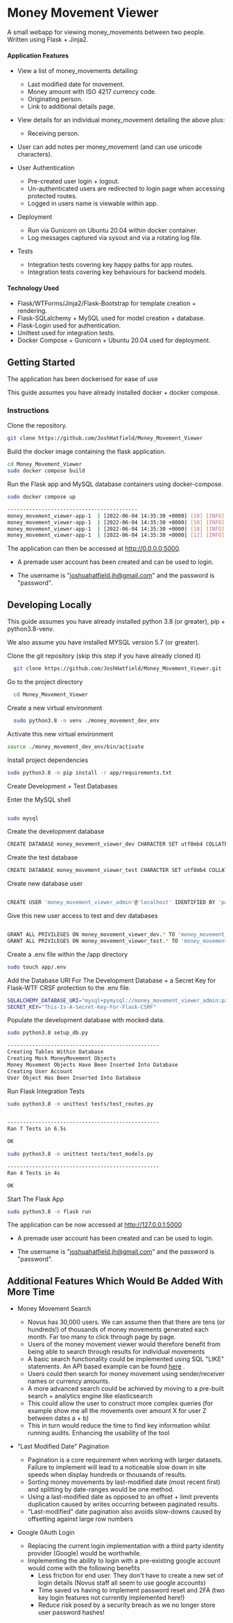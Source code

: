 # Money Movement Viewer

A small webapp for viewing money_movements between two people. Written using Flask + Jinja2.

#### Application Features

* View a list of money_movements detailing:
    * Last modified date for movement.
    * Money amount with ISO 4217 currency code.
    * Originating person.
    * Link to additional details page.

* View details for an individual money_movement detailing the above plus:
    * Receiving person.

* User can add notes per money_movement (and can use unicode characters).

* User Authentication
    * Pre-created user login + logout.
    * Un-authenticated users are redirected to login page when accessing protected routes.
    * Logged in users name is viewable within app.

* Deployment
    * Run via Gunicorn on Ubuntu 20.04 within docker container.
    * Log messages captured via sysout and via a rotating log file.

* Tests
    * Integration tests covering key happy paths for app routes.
    * Integration tests covering key behaviours for backend models.

#### Technology Used

* Flask/WTForms/Jinja2/Flask-Bootstrap for template creation + rendering.
* Flask-SQLalchemy + MySQL used for model creation + database.
* Flask-Login used for authentication.
* Unittest used for integration tests.
* Docker Compose + Gunicorn + Ubuntu 20.04 used for deployment.

## Getting Started

The application has been dockerised for ease of use

This guide assumes you have already installed docker + docker compose.

### Instructions

Clone the repository.

```bash
git clone https://github.com/JoshHatfield/Money_Movement_Viewer
```

Build the docker image containing the flask application.

```bash
cd Money_Movement_Viewer
sudo docker compose build
```

Run the Flask app and MySQL database containers using docker-compose.

```bash
sudo docker compose up

------------------------------------------
money_movement_viewer-app-1  | [2022-06-04 14:35:30 +0000] [10] [INFO] Starting gunicorn 20.1.0
money_movement_viewer-app-1  | [2022-06-04 14:35:30 +0000] [10] [INFO] Listening at: http://0.0.0.0:5000 (10)
money_movement_viewer-app-1  | [2022-06-04 14:35:30 +0000] [10] [INFO] Using worker: sync
money_movement_viewer-app-1  | [2022-06-04 14:35:30 +0000] [12] [INFO] Booting worker with pid: 12


```

The application can then be accessed at http://0.0.0.0:5000.

* A premade user account has been created and can be used to login.

* The username is "joshuahatfield.jh@gmail.com" and the password is "password".

## Developing Locally

This guide assumes you have already installed python 3.8 (or greater), pip + python3.8-venv.

We also assume you have installed MYSQL version 5.7 (or greater).

Clone the git repository (skip this step if you have already cloned it)

```bash
  git clone https://github.com/JoshHatfield/Money_Movement_Viewer.git
```

Go to the project directory

```bash
  cd Money_Movement_Viewer
```

Create a new virtual environment

```bash
  sudo python3.8 -m venv ./money_movement_dev_env
```

Activate this new virtual environment

```bash
source ./money_movement_dev_env/bin/activate
```

Install project dependencies

```bash
sudo python3.8 -m pip install -r app/requirements.txt
```

Create Development + Test Databases

Enter the MySQL shell

```bash

sudo mysql


```

Create the development database

```bash
CREATE DATABASE money_movement_viewer_dev CHARACTER SET utf8mb4 COLLATE utf8mb4_unicode_ci;
```

Create the test database

```bash
CREATE DATABASE money_movement_viewer_test CHARACTER SET utf8mb4 COLLATE utf8mb4_unicode_ci;
```

Create new database user

```bash

CREATE USER 'money_movement_viewer_admin'@'localhost' IDENTIFIED BY 'password';
```

Give this new user access to test and dev databases

```bash

GRANT ALL PRIVILEGES ON money_movement_viewer_dev.* TO 'money_movement_viewer_admin'@'localhost';
GRANT ALL PRIVILEGES ON money_movement_viewer_test.* TO 'money_movement_viewer_admin'@'localhost';
```

Create a .env file within the /app directory

```bash
sudo touch app/.env
```

Add the Database URI For The Development Database + a Secret Key for Flask-WTF CRSF protection to the .env file.

```bash
SQLALCHEMY_DATABASE_URI="mysql+pymysql://money_movement_viewer_admin:password@localhost:3306/money_movement_viewer_dev?charset=utf8mb4"
SECRET_KEY="This-Is-A-Secret-Key-For-Flask-CSRF"
```

Populate the development database with mocked data.

```bash
sudo python3.8 setup_db.py

-------------------------------------------------
Creating Tables Within Database
Creating Mock MoneyMovement Objects
Money Movement Objects Have Been Inserted Into Database
Creating User Account
User Object Has Been Inserted Into Database
```

Run Flask Integration Tests

```bash
sudo python3.8 -m unittest tests/test_routes.py


-------------------------------------------------
Ran 7 Tests in 6.5s

OK
```

```bash
sudo python3.8 -m unittest tests/test_models.py

-------------------------------------------------
Ran 4 Tests in 4s

OK

```

Start The Flask App

```bash
sudo python3.8 -m flask run
```

The application can be now accessed at http://127.0.0.1:5000

* A premade user account has been created and can be used to login.

* The username is "joshuahatfield.jh@gmail.com" and the password is "password".

## Additional Features Which Would Be Added With More Time

* Money Movement Search
    * Novus has 30,000 users. We can assume then that there are tens (or hundreds!) of thousands of money movements generated each
      month. Far too many to click through page by page.
    * Users of the money movement viewer would therefore benefit from being able to search through results for individual
      movements
    * A basic search functionality could be implemented using SQL "LIKE" statements. An API based example can be
      found [here]("https://github.com/JoshHatfield/Covid19-Research-Paper-Viewer/blob/e4d6c70784e9ee57dc4980fc88cf4108cec82a67/search_api/app/routes/routes.py#L41)
      .
    * Users could then search for money movement using sender/receiver names or currency amounts.
    * A more advanced search could be achieved by moving to a pre-built search + analytics engine like elasticsearch
    * This could allow the user to construct more complex queries (for example show me all the movements over amount X
      for user Z between dates a + b)
    * This in turn would reduce the time to find key information whilst running audits. Enhancing the usability of the
      tool

* "Last Modified Date" Pagination
    * Pagination is a core requirement when working with larger datasets. Failure to implement will lead to a noticeable
      slow down in site speeds when display hundreds or thousands of results.
    * Sorting money movements by last-modified date (most recent first) and splitting by date-ranges would be one
      method.
    * Using a last-modified date as opposed to an offset + limit prevents duplication caused by writes occurring between
      paginated results.
    * "Last-modified" date pagination also avoids slow-downs caused by offsetting against large row numbers

* Google 0Auth Login
    * Replacing the current login implementation with a third party identity provider (Google) would be worthwhile.
    * Implementing the ability to login with a pre-existing google account would come with the following benefits
        * Less friction for end user. They don't have to create a new set of login details (Novus staff all seem to use
          google accounts)
        * Time saved vs having to implement password reset and 2FA (two key login features not currently implemented
          here!)
        * Reduce risk posed by a security breach as we no longer store user password hashes!